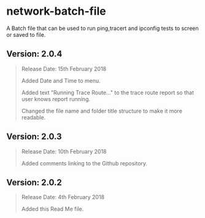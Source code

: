 # network-batch-file

A Batch file that can be used to run ping,tracert and ipconfig tests to screen or saved to file.

## Version: 2.0.4

>Release Date: 15th February 2018
>
>Added Date and Time to menu.
>
>Added text "Running Trace Route..." to the trace route report so that user knows report running.
>
>Changed the file name and folder title structure to make it more readable.

## Version: 2.0.3

>Release Date: 10th February 2018
>
>Added comments linking to the Github repository.

## Version: 2.0.2

>Release Date: 4th February 2018
>
>Added this Read Me file.
